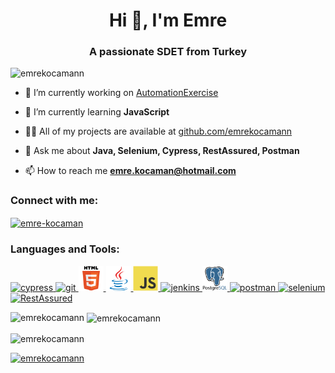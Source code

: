 <h1 align="center">Hi 👋, I'm Emre</h1>
<h3 align="center">A passionate SDET from Turkey</h3>

<p align="left"> <img src="https://komarev.com/ghpvc/?username=emrekocamann&label=Profile%20views&color=0e75b6&style=flat" alt="emrekocamann" /> </p>


- 🔭 I’m currently working on [AutomationExercise](https://automationexercise.com/)

- 🌱 I’m currently learning **JavaScript**

- 👨‍💻 All of my projects are available at [github.com/emrekocamann](github.com/emrekocamann)

- 💬 Ask me about **Java, Selenium, Cypress, RestAssured, Postman**

- 📫 How to reach me **emre.kocaman@hotmail.com**

<h3 align="left">Connect with me:</h3>
<p align="left">
<a href="https://linkedin.com/in/emre-kocaman" target="blank"><img align="center" src="https://raw.githubusercontent.com/rahuldkjain/github-profile-readme-generator/master/src/images/icons/Social/linked-in-alt.svg" alt="emre-kocaman" height="30" width="40" /></a>
</p>

<h3 align="left">Languages and Tools:</h3>
<p align="left"> <a href="https://www.cypress.io" target="_blank" rel="noreferrer"> <img src="https://raw.githubusercontent.com/simple-icons/simple-icons/6e46ec1fc23b60c8fd0d2f2ff46db82e16dbd75f/icons/cypress.svg" alt="cypress" width="40" height="40"/> </a> <a href="https://git-scm.com/" target="_blank" rel="noreferrer"> <img src="https://www.vectorlogo.zone/logos/git-scm/git-scm-icon.svg" alt="git" width="40" height="40"/> </a> <a href="https://www.w3.org/html/" target="_blank" rel="noreferrer"> <img src="https://raw.githubusercontent.com/devicons/devicon/master/icons/html5/html5-original-wordmark.svg" alt="html5" width="40" height="40"/> </a> <a href="https://www.java.com" target="_blank" rel="noreferrer"> <img src="https://raw.githubusercontent.com/devicons/devicon/master/icons/java/java-original.svg" alt="java" width="40" height="40"/> </a> <a href="https://developer.mozilla.org/en-US/docs/Web/JavaScript" target="_blank" rel="noreferrer"> <img src="https://raw.githubusercontent.com/devicons/devicon/master/icons/javascript/javascript-original.svg" alt="javascript" width="40" height="40"/> </a> <a href="https://www.jenkins.io" target="_blank" rel="noreferrer"> <img src="https://www.vectorlogo.zone/logos/jenkins/jenkins-icon.svg" alt="jenkins" width="40" height="40"/> </a> <a href="https://www.postgresql.org" target="_blank" rel="noreferrer"> <img src="https://raw.githubusercontent.com/devicons/devicon/master/icons/postgresql/postgresql-original-wordmark.svg" alt="postgresql" width="40" height="40"/> </a> <a href="https://postman.com" target="_blank" rel="noreferrer"> <img src="https://www.vectorlogo.zone/logos/getpostman/getpostman-icon.svg" alt="postman" width="40" height="40"/> </a> <a href="https://www.selenium.dev" target="_blank" rel="noreferrer"> <img src="https://raw.githubusercontent.com/detain/svg-logos/780f25886640cef088af994181646db2f6b1a3f8/svg/selenium-logo.svg" alt="selenium" width="40" height="40"/> </a> 
<a href="https://rest-assured.io/" target="_blank" rel="noreferrer"> <img src="https://avatars.githubusercontent.com/u/19369327?s=200&v=4" alt="RestAssured" width="40" height="40"/> </a></p>

<p><img align="left" src="https://github-readme-stats.vercel.app/api/top-langs?username=emrekocamann&show_icons=true&locale=en&layout=compact" alt="emrekocamann" /></p>

<p>&nbsp;<img align="center" src="https://github-readme-stats.vercel.app/api?username=emrekocamann&show_icons=true&locale=en" alt="emrekocamann" /></p>

<p><img align="center" src="https://github-readme-streak-stats.herokuapp.com/?user=emrekocamann&" alt="emrekocamann" /></p>

<p align="left"> <a href="https://github.com/ryo-ma/github-profile-trophy"><img src="https://github-profile-trophy.vercel.app/?username=emrekocamann" alt="emrekocamann" /></a> </p>
